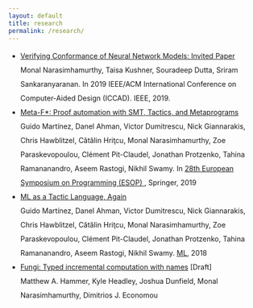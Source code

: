 ```yaml
---
layout: default
title: research
permalink: /research/
---
```


<ul style="line-height:200%; margin-top: 10px">
<li><a href="https://ieeexplore.ieee.org/document/8942151">Verifying Conformance of Neural Network Models: Invited Paper</a><br>
Monal Narasimhamurthy, Taisa Kushner, Souradeep Dutta, Sriram Sankaranyaranan.
In 2019 IEEE/ACM International Conference on Computer-Aided Design (ICCAD). IEEE, 2019.
</li>
<li><a href="https://arxiv.org/abs/1803.06547">Meta-F*: Proof automation with SMT, Tactics, and Metaprograms </a> <br> 
    Guido Martínez, Danel Ahman, Victor Dumitrescu, Nick Giannarakis, Chris Hawblitzel, Cătălin Hriţcu, Monal Narasimhamurthy, Zoe Paraskevopoulou, Clément Pit-Claudel, Jonathan Protzenko, Tahina Ramananandro, Aseem Rastogi, Nikhil Swamy. In <a href="https://conf.researchr.org/track/etaps-2019/esop-2019-papers">28th European Symposium on Programming (ESOP) </a>, Springer, 2019
</li>
<li>
<a href="https://jonathan.protzenko.fr/papers/ml18.pdf" style="padding-top: 10px">ML as a Tactic Language, Again</a> <br> 
    Guido Martínez, Danel Ahman, Victor Dumitrescu, Nick Giannarakis, Chris Hawblitzel, Cătălin Hriţcu, Monal Narasimhamurthy, Zoe Paraskevopoulou, Clément Pit-Claudel, Jonathan Protzenko, Tahina Ramananandro, Aseem Rastogi, Nikhil Swamy. <a href="https://icfp18.sigplan.org/track/mlfamilyworkshop-2018-papers">ML</a>, 2018 
</li>
<li>
<a href="http://matthewhammer.org/fungi-lang-2018.pdf" style="padding-top: 10px">Fungi: Typed incremental computation with names</a> [Draft] <br> 
  Matthew A. Hammer, Kyle Headley, Joshua Dunfield, Monal Narasimhamurthy, Dimitrios J. Economou
</li>
</ul>
